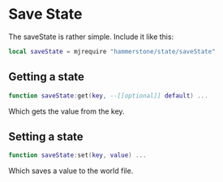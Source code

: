 # Save State

The saveState is rather simple. Include it like this:

```lua
local saveState = mjrequire "hammerstone/state/saveState"
```

## Getting a state
```lua
function saveState:get(key, --[[optional]] default) ...
```

Which gets the value from the key.

## Setting a state

```lua
function saveState:set(key, value) ...
```

Which saves a value to the world file. 